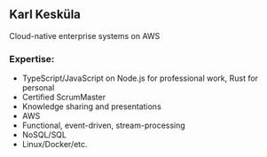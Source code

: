## Karl Kesküla

Cloud-native enterprise systems on AWS

### Expertise:

- TypeScript/JavaScript on Node.js for professional work, Rust for personal
- Certified ScrumMaster
- Knowledge sharing and presentations
- AWS
- Functional, event-driven, stream-processing
- NoSQL/SQL
- Linux/Docker/etc.
